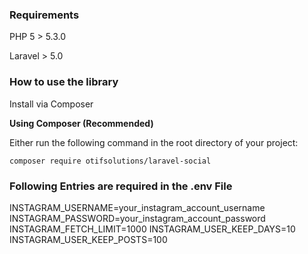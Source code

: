 ### Requirements

PHP 5 > 5.3.0

Laravel > 5.0

### How to use the library

Install via Composer

__Using Composer (Recommended)__

Either run the following command in the root directory of your project:
```
composer require otifsolutions/laravel-social
```

### Following Entries are required in the .env File

INSTAGRAM_USERNAME=your_instagram_account_username
INSTAGRAM_PASSWORD=your_instagram_account_password
INSTAGRAM_FETCH_LIMIT=1000
INSTAGRAM_USER_KEEP_DAYS=10
INSTAGRAM_USER_KEEP_POSTS=100
